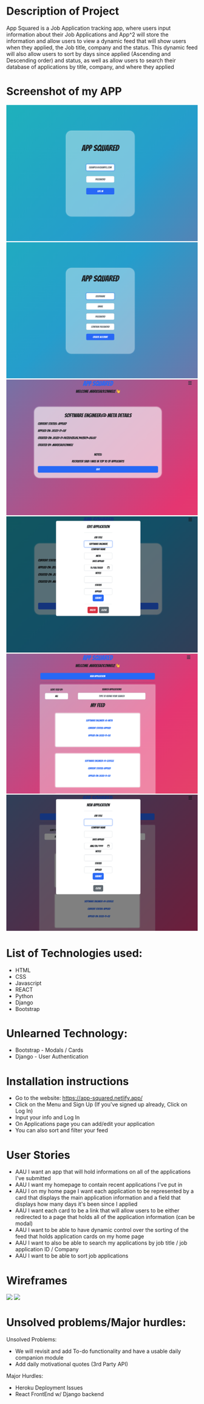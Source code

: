 # Description of Project

App Squared is a Job Application tracking app, where users input information about their Job Applications and App^2 will store the information and allow users to view a dynamic feed that will show users when they applied, the Job title, company and the status. This dynamic feed will also allow users to sort by days since applied (Ascending and Descending order) and status, as well as allow users to search their database of applications by title, company, and where they applied

# Screenshot of my APP
![](./src/assets/screenshots/login.png)
![](./src/assets/screenshots/sign-in.png)
![](./src/assets/screenshots/edit.png)
![](./src/assets/screenshots/edit-modal.png)
![](./src/assets/screenshots/home.png)
![](./src/assets/screenshots/create-modal.png)

# List of Technologies used:

- HTML
- CSS
- Javascript
- REACT
- Python
- Django
- Bootstrap

# Unlearned Technology:
- Bootstrap - Modals / Cards
- Django - User Authentication 


# Installation instructions

- Go to the website: https://app-squared.netlify.app/
- Click on the Menu and Sign Up (If you've signed up already, Click on Log In)
- Input your info and Log In
- On Applications page you can add/edit your application
- You can also sort and filter your feed

# User Stories

- AAU I want an app that will hold informations on all of the applications I've submitted
- AAU I want my homepage to contain recent applications I've put in
- AAU I on my home page I want each application to be represented by a card that displays the main application information and a field that displays how many days it's been since I applied
- AAU I want each card to be a link that will allow users to be either redirected to a page that holds all of the application information (can be modal)
- AAU I want to be able to have dynamic control over the sorting of the feed that holds application cards on my home page
- AAU I want to also be able to search my applications by job title / job application ID / Company
- AAU I want to be able to sort job applications

# Wireframes

![](https://user-images.githubusercontent.com/100657239/200192547-b75cb0e0-dc97-4195-b288-b0142bbf0955.png)
![](https://user-images.githubusercontent.com/100657239/200192660-9fb9b6ab-1020-42b1-aa9e-b94f150e2919.png)


# Unsolved problems/Major hurdles:

Unsolved Problems:

- We will revisit and add To-do functionality and have a usable daily companion module
- Add daily motivational quotes (3rd Party API)

Major Hurdles:

- Heroku Deployment Issues
- React FrontEnd w/ Django backend
